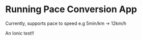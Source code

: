 # Running Pace Conversion App

Currently, supports pace to speed e.g 5min/km -> 12km/h

An Ionic test!!


